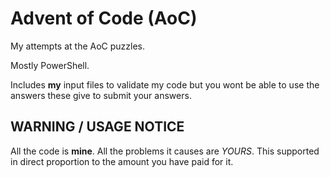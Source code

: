 # Advent of Code (AoC)

My attempts at the AoC puzzles.

Mostly PowerShell.

Includes **my** input files to validate my code but you wont be able to use the answers these give to submit your answers.

## WARNING / USAGE NOTICE

All the code is **mine**. All the problems it causes are *YOURS*. This supported in direct proportion to the amount you have paid for it.
